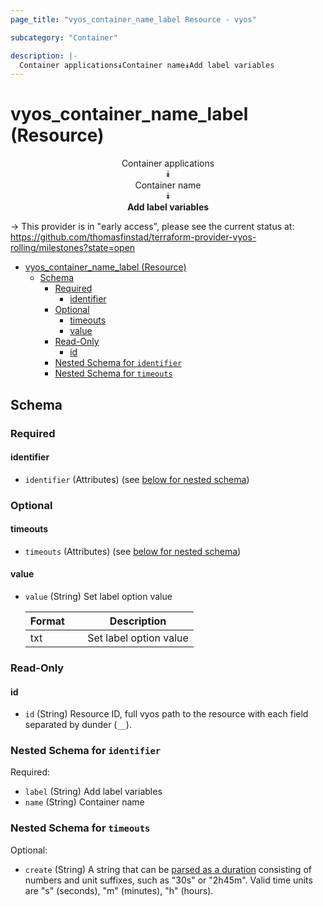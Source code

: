```yaml
---
page_title: "vyos_container_name_label Resource - vyos"

subcategory: "Container"

description: |-
  Container applications⯯Container name⯯Add label variables
---
```


# vyos_container_name_label (Resource)
<center>

Container applications  
⯯  
Container name  
⯯  
**Add label variables**


</center>

-> This provider is in "early access", please see the current status at: https://github.com/thomasfinstad/terraform-provider-vyos-rolling/milestones?state=open

<!--TOC-->

- [vyos_container_name_label (Resource)](#vyos_container_name_label-resource)
  - [Schema](#schema)
    - [Required](#required)
      - [identifier](#identifier)
    - [Optional](#optional)
      - [timeouts](#timeouts)
      - [value](#value)
    - [Read-Only](#read-only)
      - [id](#id)
    - [Nested Schema for `identifier`](#nested-schema-for-identifier)
    - [Nested Schema for `timeouts`](#nested-schema-for-timeouts)

<!--TOC-->

<!-- schema generated by tfplugindocs -->
## Schema

### Required

#### identifier
- `identifier` (Attributes) (see [below for nested schema](#nestedatt--identifier))

### Optional

#### timeouts
- `timeouts` (Attributes) (see [below for nested schema](#nestedatt--timeouts))
#### value
- `value` (String) Set label option value

    |  Format  &emsp;|  Description             |
    |----------|--------------------------|
    |  txt     &emsp;|  Set label option value  |

### Read-Only

#### id
- `id` (String) Resource ID, full vyos path to the resource with each field separated by dunder (`__`).

<a id="nestedatt--identifier"></a>
### Nested Schema for `identifier`

Required:

- `label` (String) Add label variables
- `name` (String) Container name


<a id="nestedatt--timeouts"></a>
### Nested Schema for `timeouts`

Optional:

- `create` (String) A string that can be [parsed as a duration](https://pkg.go.dev/time#ParseDuration) consisting of numbers and unit suffixes, such as &#34;30s&#34; or &#34;2h45m&#34;. Valid time units are &#34;s&#34; (seconds), &#34;m&#34; (minutes), &#34;h&#34; (hours).
